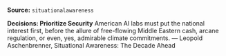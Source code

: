 **Source:** `situationalawareness`

**Decisions: Prioritize Security**
American AI labs must put the national interest first, before the allure of free-flowing Middle Eastern cash, arcane regulation, or even, yes, admirable climate commitments. — Leopold Aschenbrenner, Situational Awareness: The Decade Ahead

